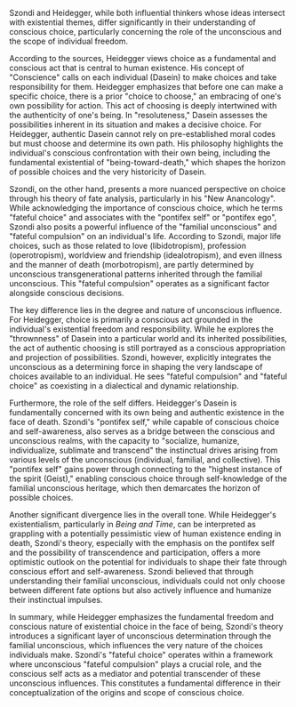 Szondi and Heidegger, while both influential thinkers whose ideas intersect with existential themes, differ significantly in their understanding of conscious choice, particularly concerning the role of the unconscious and the scope of individual freedom.

According to the sources, Heidegger views choice as a fundamental and conscious act that is central to human existence. His concept of "Conscience" calls on each individual (Dasein) to make choices and take responsibility for them. Heidegger emphasizes that before one can make a specific choice, there is a prior "choice to choose," an embracing of one's own possibility for action. This act of choosing is deeply intertwined with the authenticity of one's being. In "resoluteness," Dasein assesses the possibilities inherent in its situation and makes a decisive choice. For Heidegger, authentic Dasein cannot rely on pre-established moral codes but must choose and determine its own path. His philosophy highlights the individual's conscious confrontation with their own being, including the fundamental existential of "being-toward-death," which shapes the horizon of possible choices and the very historicity of Dasein.

Szondi, on the other hand, presents a more nuanced perspective on choice through his theory of fate analysis, particularly in his "New Anancology". While acknowledging the importance of conscious choice, which he terms "fateful choice" and associates with the "pontifex self" or "pontifex ego", Szondi also posits a powerful influence of the "familial unconscious" and "fateful compulsion" on an individual's life. According to Szondi, major life choices, such as those related to love (libidotropism), profession (operotropism), worldview and friendship (idealotropism), and even illness and the manner of death (morbotropism), are partly determined by unconscious transgenerational patterns inherited through the familial unconscious. This "fateful compulsion" operates as a significant factor alongside conscious decisions.

The key difference lies in the degree and nature of unconscious influence. For Heidegger, choice is primarily a conscious act grounded in the individual's existential freedom and responsibility. While he explores the "thrownness" of Dasein into a particular world and its inherited possibilities, the act of authentic choosing is still portrayed as a conscious appropriation and projection of possibilities. Szondi, however, explicitly integrates the unconscious as a determining force in shaping the very landscape of choices available to an individual. He sees "fateful compulsion" and "fateful choice" as coexisting in a dialectical and dynamic relationship.

Furthermore, the role of the self differs. Heidegger's Dasein is fundamentally concerned with its own being and authentic existence in the face of death. Szondi's "pontifex self," while capable of conscious choice and self-awareness, also serves as a bridge between the conscious and unconscious realms, with the capacity to "socialize, humanize, individualize, sublimate and transcend" the instinctual drives arising from various levels of the unconscious (individual, familial, and collective). This "pontifex self" gains power through connecting to the "highest instance of the spirit (Geist)," enabling conscious choice through self-knowledge of the familial unconscious heritage, which then demarcates the horizon of possible choices.

Another significant divergence lies in the overall tone. While Heidegger's existentialism, particularly in _Being and Time_, can be interpreted as grappling with a potentially pessimistic view of human existence ending in death, Szondi's theory, especially with the emphasis on the pontifex self and the possibility of transcendence and participation, offers a more optimistic outlook on the potential for individuals to shape their fate through conscious effort and self-awareness. Szondi believed that through understanding their familial unconscious, individuals could not only choose between different fate options but also actively influence and humanize their instinctual impulses.

In summary, while Heidegger emphasizes the fundamental freedom and conscious nature of existential choice in the face of being, Szondi's theory introduces a significant layer of unconscious determination through the familial unconscious, which influences the very nature of the choices individuals make. Szondi's "fateful choice" operates within a framework where unconscious "fateful compulsion" plays a crucial role, and the conscious self acts as a mediator and potential transcender of these unconscious influences. This constitutes a fundamental difference in their conceptualization of the origins and scope of conscious choice.